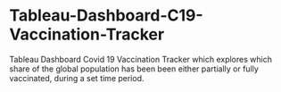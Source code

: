 # Tableau-Dashboard-C19-Vaccination-Tracker
Tableau Dashboard Covid 19 Vaccination Tracker which explores which share of the global population has been been either partially or fully vaccinated, during a set time period.
